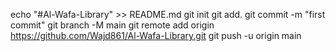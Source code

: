 echo "#Al-Wafa-Library" >> README.md 
git init 
git add. 
git commit -m "first commit" 
git branch -M main 
git remote add origin https://github.com/Wajd861/Al-Wafa-Library.git
 git push -u origin main
